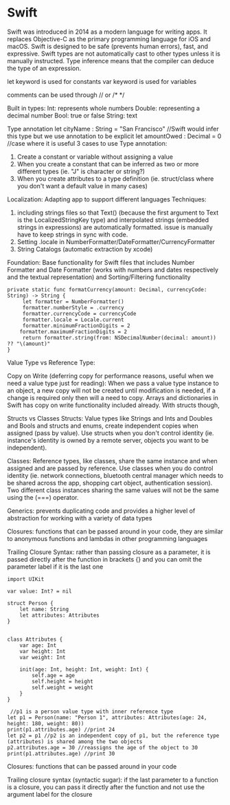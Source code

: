 # Swift

Swift was introduced in 2014 as a modern language for writing apps. It replaces Objective-C as the primary programming language for iOS and macOS. Swift is designed to be safe (prevents human errors), fast, and expressive.
Swift types are not automatically cast to other types unless it is manually instructed. Type inference means that the compiler can deduce the type of an expression.

let keyword is used for constants
var keyword is used for variables

comments can be used through // or /* */

Built in types:
Int: represents whole numbers
Double: representing a decimal number
Bool: true or false
String: text

Type annotation
let cityName : String = "San Francisco" //Swift would infer this type but we use annotation to be explicit 
let amountOwed : Decimal = 0 //case where it is useful
3 cases to use Type annotation:
1. Create a constant or variable without assigning a value
2. When you create a constant that can be inferred as two or more different types (ie. "J" is character or string?)
3. When you create attributes to a type definition (ie. struct/class where you don't want a default value in many cases)



   

Localization:
Adapting app to support different languages
Techniques: 
1. including strings files so that Text() (because the first argument to Text is the LocalizedStringKey type) and interpolated strings (embedded strings in expressions) are automatically formatted. issue is manually have to keep strings in sync with code. 
2. Setting .locale in NumberFormatter/DateFormatter/CurrencyFormatter
3. String Catalogs (automatic extraction by xcode)


Foundation:
Base functionality for Swift files that includes Number Formatter and Date Formatter (works with numbers and dates respectively and the textual representation) and Sorting/Filtering functionality 

```
private static func formatCurrency(amount: Decimal, currencyCode: String) -> String {
     let formatter = NumberFormatter()
     formatter.numberStyle = .currency
     formatter.currencyCode = currencyCode
     formatter.locale = Locale.current
     formatter.minimumFractionDigits = 2
    formatter.maximumFractionDigits = 2
     return formatter.string(from: NSDecimalNumber(decimal: amount)) ?? "\(amount)"
}
```

Value Type vs Reference Type:

Copy on Write (deferring copy for performance reasons, useful when we need a value type just for reading):
When we pass a value type instance to an object, a new copy will not be created until modification is needed, if a change is required only then will a need to copy. Arrays and dictionaries in Swift has copy on write functionality included already. With structs though, 

Structs vs Classes
Structs:
Value types like Strings and Ints and Doubles and Bools and structs and enums, create independent copies when assigned (pass by value). Use structs when you don't control identity (ie. instance's identity is owned by a remote server, objects you want to be independent).

Classes:
Reference types, like classes, share the same instance and when assigned and are passed by reference. Use classes when you do control identity (ie. network connections, bluetooth central manager which needs to be shared across the app, shopping cart object, authentication session). Two different class instances sharing the same values will not be the same using the (===) operator.

Generics:
prevents duplicating code and provides a higher level of abstraction for working with a variety of data types

Closures:
functions that can be passed around in your code, they are similar to anonymous functions and lambdas in other programming languages

Trailing Closure Syntax:
rather than passing closure as a parameter, it is passed directly after the function in brackets {} and you can omit the parameter label if it is the last one






```
import UIKit

var value: Int? = nil

struct Person {
    let name: String
    let attributes: Attributes
}
 
 
class Attributes {
    var age: Int
    var height: Int
    var weight: Int
    
    init(age: Int, height: Int, weight: Int) {
        self.age = age
        self.height = height
        self.weight = weight
    }
}
 
 //p1 is a person value type with inner reference type
let p1 = Person(name: "Person 1", attributes: Attributes(age: 24, height: 180, weight: 80))
print(p1.attributes.age) //print 24
let p2 = p1 //p2 is an independent copy of p1, but the reference type (attributes) is shared among the two objects
p2.attributes.age = 30 //reassigns the age of the object to 30
print(p1.attributes.age) //print 30
```

Closures:
functions that can be passed around in your code

Trailing closure syntax (syntactic sugar):
if the last parameter to a function is a closure, you can pass it directly after the function and not use the argument label for the closure

